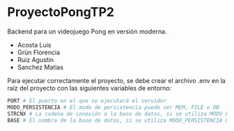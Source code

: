 # ProyectoPongTP2

Backend para un videojuego Pong en versión moderna.

* Acosta Luis
* Grün Florencia
* Ruiz Agustin
* Sanchez Matias

Para ejecutar correctamente el proyecto, se debe crear el archivo .env en la raíz del proyecto con las siguientes variables de entorno:

```sh
PORT # El puerto en el que se ejecutará el servidor
MODO_PERSISTENCIA # El modo de persistencia puede ser MEM, FILE o DB
STRCNX # La cadena de conexión a la base de datos, si se utiliza MODO_PERSISTENCIA DB
BASE # El nombre de la base de datos, si se utiliza MODO_PERSISTENCIA DB
```